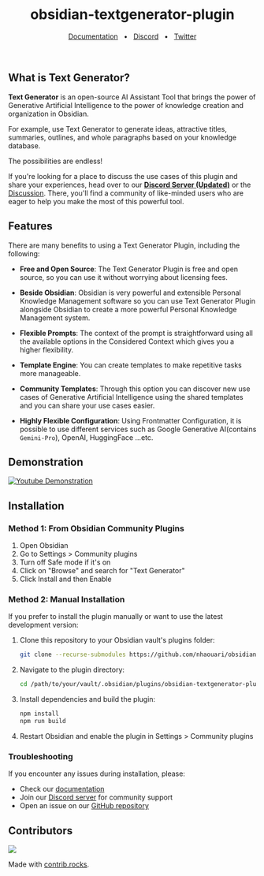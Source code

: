 <h1 align="center">obsidian-textgenerator-plugin</h1>

<div align="center">
  <a href="https://bit.ly/tg_docs">Documentation</a>
  <span>&nbsp;&nbsp;•&nbsp;&nbsp;</span>
  <a href="https://discord.gg/mEhvhkRfq5">Discord</a>
  <span>&nbsp;&nbsp;•&nbsp;&nbsp;</span>
  <a href="https://img.shields.io/twitter/follow/TextGenPlugin?style=social)](https://twitter.com/intent/follow?screen_name=TextGenPlugin">Twitter</a>
  <br />
  <br />
  <br />
</div>

## What is Text Generator?

**Text Generator** is an open-source AI Assistant Tool that brings the power of Generative Artificial Intelligence to the power of knowledge creation and organization in Obsidian.

For example, use Text Generator to generate ideas, attractive titles, summaries, outlines, and whole paragraphs based on your knowledge database.

The possibilities are endless!

If you're looking for a place to discuss the use cases of this plugin and share your experiences, head over to our [**Discord Server (Updated)**](https://discord.gg/BRYqetyjag) or the [Discussion](https://github.com/nhaouari/obsidian-textgenerator-plugin/discussions/categories/use-cases). There, you'll find a community of like-minded users who are eager to help you make the most of this powerful tool.

## Features

There are many benefits to using a Text Generator Plugin, including the following:

- **Free and Open Source**: The Text Generator Plugin is free and open source, so you can use it without worrying about licensing fees.

- **Beside Obsidian**: Obsidian is very powerful and extensible Personal Knowledge Management software so you can use Text Generator Plugin alongside Obsidian to create a more powerful Personal Knowledge Management system.

- **Flexible Prompts**: The context of the prompt is straightforward using all the available options in the Considered Context which gives you a higher flexibility.

- **Template Engine**: You can create templates to make repetitive tasks more manageable.

- **Community Templates**: Through this option you can discover new use cases of Generative Artificial Intelligence using the shared templates and you can share your use cases easier.

- **Highly Flexible Configuration**: Using Frontmatter Configuration, it is possible to use different services such as Google Generative AI(contains `Gemini-Pro`), OpenAI, HuggingFace ...etc.

## Demonstration

[![Youtube Demonstration](https://img.youtube.com/vi/OergqWCdFKc/0.jpg)](https://www.youtube.com/watch?v=OergqWCdFKc)


## Installation

### Method 1: From Obsidian Community Plugins

1. Open Obsidian
2. Go to Settings > Community plugins
3. Turn off Safe mode if it's on
4. Click on "Browse" and search for "Text Generator"
5. Click Install and then Enable

### Method 2: Manual Installation

If you prefer to install the plugin manually or want to use the latest development version:

1. Clone this repository to your Obsidian vault's plugins folder:
   ```bash
   git clone --recurse-submodules https://github.com/nhaouari/obsidian-textgenerator-plugin.git
   ```

2. Navigate to the plugin directory:
   ```bash
   cd /path/to/your/vault/.obsidian/plugins/obsidian-textgenerator-plugin
   ```

3. Install dependencies and build the plugin:
   ```bash
   npm install
   npm run build
   ```

4. Restart Obsidian and enable the plugin in Settings > Community plugins

### Troubleshooting

If you encounter any issues during installation, please:
- Check our [documentation](https://bit.ly/tg_docs)
- Join our [Discord server](https://discord.gg/mEhvhkRfq5) for community support
- Open an issue on our [GitHub repository](https://github.com/nhaouari/obsidian-textgenerator-plugin/issues)



## Contributors

<a href="https://github.com/nhaouari/obsidian-textgenerator-plugin/graphs/contributors">
  <img src="https://contrib.rocks/image?repo=nhaouari/obsidian-textgenerator-plugin" />
</a>

Made with [contrib.rocks](https://contrib.rocks).

